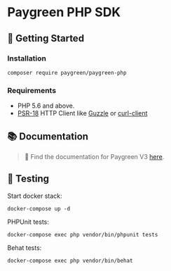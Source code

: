 # Paygreen PHP SDK

## 🚀 Getting Started

### Installation

```shell
composer require paygreen/paygreen-php
```

### Requirements

- PHP 5.6 and above.
- [PSR-18](https://www.php-fig.org/psr/psr-18/) HTTP Client like [Guzzle](https://github.com/guzzle/guzzle) or [curl-client](https://github.com/php-http/curl-client)

## 📚 Documentation

> 🚀 Find the documentation for Paygreen V3 [here](https://github.com/PayGreen/paygreen-php/tree/master/docs/v3).

## 🚧 Testing

Start docker stack:
```shell
docker-compose up -d
```

PHPUnit tests:
```shell
docker-compose exec php vendor/bin/phpunit tests
```

Behat tests:

```shell
docker-compose exec php vendor/bin/behat
```
